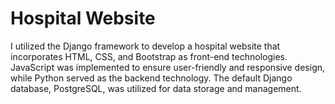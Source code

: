 # Hospital Website
I utilized the Django framework to develop a hospital website that incorporates HTML, CSS, and Bootstrap as front-end technologies. JavaScript was implemented to ensure user-friendly and responsive design, while Python served as the backend technology. The default Django database, PostgreSQL, was utilized for data storage and management.
